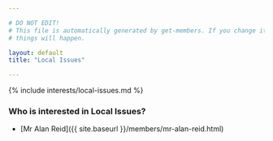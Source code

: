 ```yaml
---

# DO NOT EDIT!
# This file is automatically generated by get-members. If you change it, bad
# things will happen.

layout: default
title: "Local Issues"

---
```


{% include interests/local-issues.md %}

### Who is interested in Local Issues?


* [Mr Alan Reid]({{ site.baseurl }}/members/mr-alan-reid.html)

